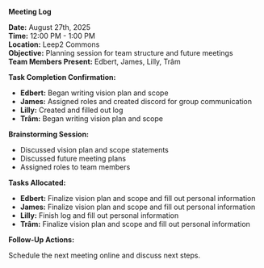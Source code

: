 **Meeting Log**

**Date:** August 27th, 2025  
**Time:** 12:00 PM \- 1:00 PM  
**Location:** Leep2 Commons  
**Objective:** Planning session for team structure and future meetings  
**Team Members Present:** Edbert, James, Lilly, Trâm

**Task Completion Confirmation:**

* **Edbert:** Began writing vision plan and scope
* **James:** Assigned roles and created discord for group communication
* **Lilly:** Created and filled out log  
* **Trâm:** Began writing vision plan and scope

**Brainstorming Session:**

* Discussed vision plan and scope statements
* Discussed future meeting plans
* Assigned roles to team members 

 **Tasks Allocated:**

* **Edbert:** Finalize vision plan and scope and fill out personal information
* **James:** Finalize vision plan and scope and fill out personal information
* **Lilly:** Finish log and fill out personal information
* **Trâm:** Finalize vision plan and scope and fill out personal information

**Follow-Up Actions:**

Schedule the next meeting online and discuss next steps.

